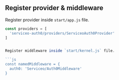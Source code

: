 ## Register provider & middleware
Register provider inside `start/app.js` file.

```js
const providers = [
  'serviceo-auth0/providers/ServiceoAuth0Provider'
]


Register middleware inside `start/kernel.js` file.

```js
const namedMiddleware = {
  auth0: 'Serviceo/Auth0Middleware'
}